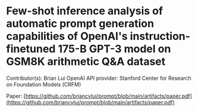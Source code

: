 # Few-shot inference analysis of automatic prompt generation capabilities of OpenAI's instruction-finetuned 175-B GPT-3 model on GSM8K arithmetic Q&A dataset

Contributor(s): Brian Lui
OpenAI API provider: Stanford Center for Research on Foundation Models (CRFM)

Paper: [https://github.com/briancylui/prompt/blob/main/artifacts/paper.pdf](https://github.com/briancylui/prompt/blob/main/artifacts/paper.pdf)
